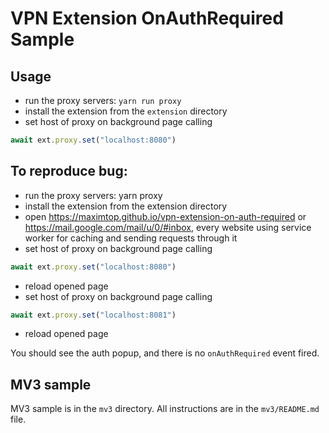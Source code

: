 # VPN Extension OnAuthRequired Sample

## Usage

- run the proxy servers: `yarn run proxy`
- install the extension from the `extension` directory
- set host of proxy on background page calling
```javascript
await ext.proxy.set("localhost:8080")
```

## To reproduce bug:
- run the proxy servers: yarn proxy
- install the extension from the extension directory
- open https://maximtop.github.io/vpn-extension-on-auth-required or https://mail.google.com/mail/u/0/#inbox, every website using service worker for caching and sending requests through it
- set host of proxy on background page calling
```javascript
await ext.proxy.set("localhost:8080")
```
- reload opened page
- set host of proxy on background page calling
```javascript
await ext.proxy.set("localhost:8081")
```
- reload opened page

You should see the auth popup, and there is no `onAuthRequired` event fired.

## MV3 sample
MV3 sample is in the `mv3` directory. All instructions are in the `mv3/README.md` file.
